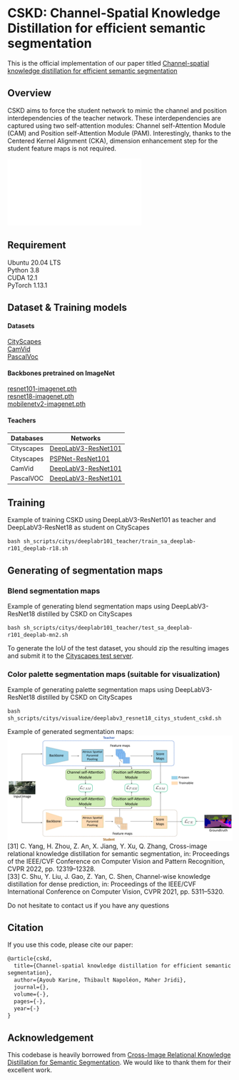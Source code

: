 # CSKD: Channel-Spatial Knowledge Distillation for efficient semantic segmentation

This is the official implementation of our paper titled [Channel-spatial knowledge distillation for efficient semantic segmentation](https://www.sciencedirect.com/journal/pattern-recognition-letters)

## Overview
CSKD aims to force the student network to mimic the channel and position interdependencies of the teacher network. These interdependencies are captured using two self-attention modules: Channel self-Attention Module (CAM) and Position self-Attention Module (PAM). Interestingly, thanks to the Centered Kernel Alignment (CKA), dimension enhancement step for the student feature maps is not required.

![flowchart](figures/seg_imgs.pdf)


## Requirement
Ubuntu 20.04 LTS \
Python 3.8 \
CUDA 12.1 \
PyTorch 1.13.1 

## Dataset & Training models

#### Datasets
[CityScapes](https://www.cityscapes-dataset.com/) \
[CamVid](https://pan.baidu.com/s/1Z0h4y1-4k0LP8OCGY_Xixw?pwd=bl12) \
[PascalVoc](https://pan.baidu.com/s/1MX2ea7rNRqbDqOKQ8E6XpQ?pwd=d2fp) 

#### Backbones pretrained on ImageNet
[resnet101-imagenet.pth](https://drive.google.com/file/d/1V8-E4wm2VMsfnNiczSIDoSM7JJBMARkP/view?usp=sharing) \
[resnet18-imagenet.pth](https://drive.google.com/file/d/1_i0n3ZePtQuh66uQIftiSwN7QAUlFb8_/view?usp=sharing) \
[mobilenetv2-imagenet.pth](https://drive.google.com/file/d/12EDZjDSCuIpxPv-dkk1vrxA7ka0b0Yjv/view?usp=sharing)  

#### Teachers
| Databases | Networks |
| -- | -- |
| Cityscapes | [DeepLabV3-ResNet101](https://drive.google.com/file/d/1zUdhYPYCDCclWU3Wo7GbbTlM8ibQ_UC1/view?usp=sharing)
| Cityscapes | [PSPNet-ResNet101](https://drive.google.com/file/d/13QjgK3ODe72gqcc8AnPhWZhCdChwePeJ/view?usp=sharing)
| CamVid | [DeepLabV3-ResNet101](https://drive.google.com/file/d/1BK8Flukoz-Mtd0e1iwFG5rLxi_ES76d2/view?usp=sharing)
| PascalVOC | [DeepLabV3-ResNet101](https://drive.google.com/file/d/1rYTaVq_ooiAI4oFOcDP8K3SpSbjURGnX/view?usp=sharing)

## Training
Example of training CSKD using DeepLabV3-ResNet101 as teacher and DeepLabV3-ResNet18 as student on CityScapes
```
bash sh_scripts/citys/deeplabr101_teacher/train_sa_deeplab-r101_deeplab-r18.sh
```

## Generating of segmentation maps
### Blend segmentation maps
Example of generating blend segmentation maps using DeepLabV3-ResNet18 distilled by CSKD on CityScapes
```
bash sh_scripts/citys/deeplabr101_teacher/test_sa_deeplab-r101_deeplab-mn2.sh
```
To generate the IoU of the test dataset, you should zip the resulting images and submit it to the [Cityscapes test server](https://www.cityscapes-dataset.com/submit/).
### Color palette segmentation maps (suitable for visualization)
Example of generating palette segmentation maps using DeepLabV3-ResNet18 distilled by CSKD on CityScapes
```
bash sh_scripts/citys/visualize/deeplabv3_resnet18_citys_student_cskd.sh 
```

Example of generated segmentation maps: 
![flowchart](figures/CSKD.png)
[31] C. Yang, H. Zhou, Z. An, X. Jiang, Y. Xu, Q. Zhang, Cross-image relational knowledge distillation for semantic segmentation, in: Proceedings of the IEEE/CVF Conference on Computer Vision and Pattern Recognition, CVPR 2022, pp. 12319–12328. \
[33] C. Shu, Y. Liu, J. Gao, Z. Yan, C. Shen, Channel-wise knowledge distillation for dense prediction, in: Proceedings of the IEEE/CVF International Conference on Computer Vision, CVPR 2021, pp. 5311–5320. 

Do not hesitate to contact us if you have any questions

## Citation
If you use this code, please cite our paper:

```
@article{cskd,
  title={Channel-spatial knowledge distillation for efficient semantic segmentation},
  author={Ayoub Karine, Thibault Napoléon, Maher Jridi},
  journal={},
  volume={-},
  pages={-},
  year={-}
}
```

## Acknowledgement
This codebase is heavily borrowed from [Cross-Image Relational Knowledge Distillation for Semantic Segmentation](https://github.com/winycg/CIRKD/). We would like to thank them for their excellent work.
